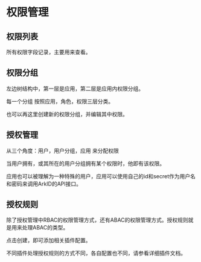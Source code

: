 # 权限管理

## 权限列表

所有权限字段记录，主要用来查看。


## 权限分组

左边树结构中，第一层是应用，第二层是应用内权限分组。

每一个分组
按照应用，角色，权限三层分类。

也可以再这里创建新的权限分组，并编辑其中权限。

## 授权管理

从三个角度：用户，用户分组，应用 来分配权限

当用户拥有，或其所在的用户分组拥有某个权限时，他即有该权限。

应用也可以被理解为一种特殊的用户，应用可以使用自己的id和secret作为用户名和密码来调用ArkID的API接口。


## 授权规则

除了授权管理中RBAC的权限管理方式，还有ABAC的权限管理方式。授权规则就是用来处理ABAC的类型。

点击创建，即可添加相关插件配置。

不同插件处理授权规则的方式不同，各自配置也不同，请参看详细插件文档。